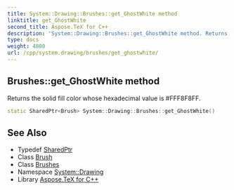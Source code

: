 ```yaml
---
title: System::Drawing::Brushes::get_GhostWhite method
linktitle: get_GhostWhite
second_title: Aspose.TeX for C++
description: 'System::Drawing::Brushes::get_GhostWhite method. Returns the solid fill color whose hexadecimal value is #FFF8F8FF in C++.'
type: docs
weight: 4800
url: /cpp/system.drawing/brushes/get_ghostwhite/
---
```

## Brushes::get_GhostWhite method


Returns the solid fill color whose hexadecimal value is #FFF8F8FF.

```cpp
static SharedPtr<Brush> System::Drawing::Brushes::get_GhostWhite()
```

## See Also

* Typedef [SharedPtr](../../../system/sharedptr/)
* Class [Brush](../../brush/)
* Class [Brushes](../)
* Namespace [System::Drawing](../../)
* Library [Aspose.TeX for C++](../../../)
